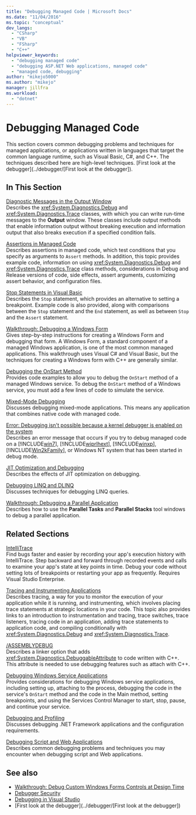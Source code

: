 ```yaml
---
title: "Debugging Managed Code | Microsoft Docs"
ms.date: "11/04/2016"
ms.topic: "conceptual"
dev_langs:
  - "CSharp"
  - "VB"
  - "FSharp"
  - "C++"
helpviewer_keywords:
  - "debugging managed code"
  - "debugging ASP.NET Web applications, managed code"
  - "managed code, debugging"
author: "mikejo5000"
ms.author: "mikejo"
manager: jillfra
ms.workload:
  - "dotnet"
---
```

# Debugging Managed Code

This section covers common debugging problems and techniques for managed applications, or applications written in languages that target the common language runtime, such as Visual Basic, C#, and C++. The techniques described here are high-level techniques. [First look at the debugger](../debugger/[First look at the debugger]).

## In This Section

[Diagnostic Messages in the Output Window](../debugger/diagnostic-messages-in-the-output-window.md)\
Describes the <xref:System.Diagnostics.Debug> and <xref:System.Diagnostics.Trace> classes, with which you can write run-time messages to the **Output** window. These classes include output methods that enable information output without breaking execution and information output that also breaks execution if a specified condition fails.

[Assertions in Managed Code](../debugger/assertions-in-managed-code.md)\
Describes assertions in managed code, which test conditions that you specify as arguments to `Assert` methods. In addition, this topic provides example code, information on using <xref:System.Diagnostics.Debug> and <xref:System.Diagnostics.Trace> class methods, considerations in Debug and Release versions of code, side effects, assert arguments, customizing assert behavior, and configuration files.

[Stop Statements in Visual Basic](../debugger/stop-statements-in-visual-basic.md)\
Describes the `Stop` statement, which provides an alternative to setting a breakpoint. Example code is also provided, along with comparisons between the `Stop` statement and the `End` statement, as well as between `Stop` and the `Assert` statement.

[Walkthrough: Debugging a Windows Form](../debugger/walkthrough-debugging-a-windows-form.md)\
Gives step-by-step instructions for creating a Windows Form and debugging that form. A Windows Form, a standard component of a managed Windows application, is one of the most common managed applications. This walkthrough uses Visual C# and Visual Basic, but the techniques for creating a Windows form with C++ are generally similar.

[Debugging the OnStart Method](../debugger/how-to-debug-the-onstart-method.md)\
Provides code examples to allow you to debug the `OnStart` method of a managed Windows service. To debug the `OnStart` method of a Windows service, you must add a few lines of code to simulate the service.

[Mixed-Mode Debugging](../debugger/debugging-mixed-mode-applications.md)\
Discusses debugging mixed-mode applications. This means any application that combines native code with managed code.

[Error: Debugging isn't possible because a kernel debugger is enabled on the system](../debugger/error-debugging-isn-t-possible-because-a-kernel-debugger-is-enabled-on-the-system.md)\
Describes an error message that occurs if you try to debug managed code on a [!INCLUDE[win7](../debugger/includes/win7_md.md)], [!INCLUDE[wiprlhext](../debugger/includes/wiprlhext_md.md)], [!INCLUDE[winxp](../code-quality/includes/winxp_md.md)], [!INCLUDE[Win2kFamily](../code-quality/includes/win2kfamily_md.md)], or Windows NT system that has been started in debug mode.

[JIT Optimization and Debugging](../debugger/jit-optimization-and-debugging.md)\
Describes the effects of JIT optimization on debugging.

[Debugging LINQ and DLINQ](../debugger/debugging-linq.md)\
Discusses techniques for debugging LINQ queries.

[Walkthrough: Debugging a Parallel Application](../debugger/walkthrough-debugging-a-parallel-application.md)\
Describes how to use the **Parallel Tasks** and **Parallel Stacks** tool windows to debug a parallel application.

## Related Sections

[IntelliTrace](../debugger/intellitrace.md)\
Find bugs faster and easier by recording your app's execution history with IntelliTrace. Step backward and forward through recorded events and calls to examine your app's state at key points in time. Debug your code without setting lots of breakpoints or restarting your app as frequently. Requires Visual Studio Enterprise.

[Tracing and Instrumenting Applications](/dotnet/framework/debug-trace-profile/tracing-and-instrumenting-applications)\
Describes tracing, a way for you to monitor the execution of your application while it is running, and instrumenting, which involves placing trace statements at strategic locations in your code. This topic also provides links to an introduction to instrumentation and tracing, trace switches, trace listeners, tracing code in an application, adding trace statements to application code, and compiling conditionally with <xref:System.Diagnostics.Debug> and <xref:System.Diagnostics.Trace>.

[/ASSEMBLYDEBUG](/cpp/build/reference/assemblydebug-add-debuggableattribute)\
Describes a linker option that adds <xref:System.Diagnostics.DebuggableAttribute> to code written with C++. This attribute is needed to use debugging features such as attach with C++.

[Debugging Windows Service Applications](/dotnet/framework/windows-services/how-to-debug-windows-service-applications)\
Provides considerations for debugging Windows service applications, including setting up, attaching to the process, debugging the code in the service's `OnStart` method and the code in the Main method, setting breakpoints, and using the Services Control Manager to start, stop, pause, and continue your service.

[Debugging and Profiling](/dotnet/framework/debug-trace-profile/index)\
Discusses debugging .NET Framework applications and the configuration requirements.

[Debugging Script and Web Applications](/visualstudio/debugger/how-to-enable-debugging-for-aspnet-applications)\
Describes common debugging problems and techniques you may encounter when debugging script and Web applications.

## See also

- [Walkthrough: Debug Custom Windows Forms Controls at Design Time](/dotnet/framework/winforms/controls/walkthrough-debugging-custom-windows-forms-controls-at-design-time)
- [Debugger Security](../debugger/debugger-security.md)
- [Debugging in Visual Studio](../debugger/index.md)
- [First look at the debugger](../debugger/[First look at the debugger])